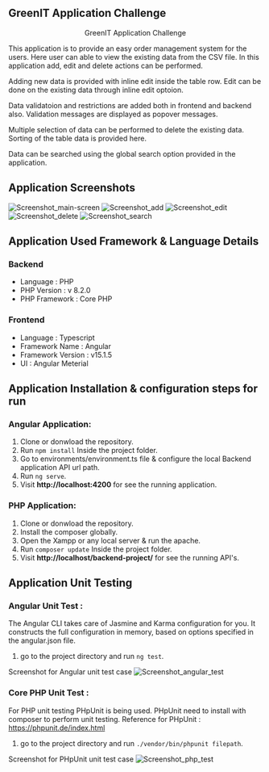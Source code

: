## GreenIT Application Challenge

<p align="center">
GreenIT Application Challenge
</p>

This application is to provide an easy order management system for the users. Here user can able to view the existing data from the CSV file. In this application add, edit and delete actions can be performed.

Adding new data is provided with inline edit inside the table row. Edit can be done on the existing data through inline edit optoion. 

Data validatoion and restrictions are added both in frontend and backend also. Validation messages are displayed as popover messages.

Multiple selection of data can be performed to delete the existing data. Sorting of the table data is provided here.

Data can be searched using the global search option provided in the application.

## Application Screenshots
![Screenshot_main-screen](https://i.ibb.co/nn8zXRk/main-screen-jpg.png)
![Screenshot_add](https://i.ibb.co/nMyn3wn/add-jpg.png)
![Screenshot_edit](https://i.ibb.co/tL7nzbR/edit-jpg.png)
![Screenshot_delete](https://i.ibb.co/7KtYk76/delete-jpg.png)
![Screenshot_search](https://i.ibb.co/Db5Q5YD/search-jpg.png)


## Application Used Framework & Language Details

### Backend
- Language : PHP
- PHP Version : v 8.2.0
- PHP Framework : Core PHP

### Frontend
- Language : Typescript
- Framework Name : Angular
- Framework Version : v15.1.5
- UI : Angular Meterial

## Application Installation & configuration steps for run

### Angular Application:
1. Clone or donwload the repository.
2. Run `npm install` Inside the project folder.
3. Go to environments/environment.ts file & configure the local Backend application API url path.
4. Run `ng serve`.
5. Visit **http://localhost:4200** for see the running application.

### PHP Application:
1. Clone or donwload the repository.
2. Install the composer globally.
3. Open the Xampp or any local server & run the apache.
4. Run `composer update` Inside the project folder.
5. Visit **http://localhost/backend-project/** for see the running API's.

## Application Unit Testing

### Angular Unit Test :
The Angular CLI takes care of Jasmine and Karma configuration for you. It constructs the full configuration in memory, based on options specified in the angular.json file.

1. go to the project directory and run `ng test`.

Screenshot for Angular unit test case
![Screenshot_angular_test](https://i.ibb.co/Rv2Sfx2/angular-test-jpg.png)

### Core PHP Unit Test :
For PHP unit testing PHpUnit is being used. PHpUnit need to install with composer to perform unit testing. Reference for PHpUnit : https://phpunit.de/index.html

1. go to the project directory and run `./vendor/bin/phpunit filepath`.

Screenshot for PHpUnit unit test case
![Screenshot_php_test](https://i.ibb.co/C5gTpdG/Screenshot-2023-04-19-143713.png)
